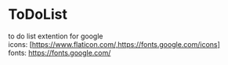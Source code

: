 # ToDoList
to do list extention for google 
</br>
icons: [https://www.flaticon.com/,https://fonts.google.com/icons]
</br>
fonts: https://fonts.google.com/
